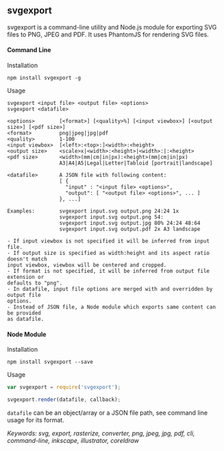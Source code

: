 ## svgexport

svgexport is a command-line utility and Node.js module for exporting SVG files to PNG, JPEG and PDF. It uses PhantomJS for rendering SVG files.

#### Command Line

Installation
```
npm install svgexport -g
```

Usage
```usage
svgexport <input file> <output file> <options>
svgexport <datafile>

<options>        [<format>] [<quality>%] [<input viewbox>] [<output size>] [<pdf size>]
<format>         png|jpeg|jpg|pdf
<quality>        1-100
<input viewbox>  [<left>:<top>:]<width>:<height>
<output size>    <scale>x|<width>:<height>|<width>:|:<height>
<pdf size>       <width>(mm|cm|in|px):<height>(mm|cm|in|px)
                 A3|A4|A5|Legal|Letter|Tabloid [portrait|landscape]

<datafile>       A JSON file with following content:
                 [ {
                   "input" : "<input file> <options>",
                   "output": [ "<output file> <options>", ... ]
                 }, ...]

Examples:        svgexport input.svg output.png 24:24 1x
                 svgexport input.svg output.png 54:
                 svgexport input.svg output.jpg 80% 24:24 48:64
                 svgexport input.svg output.pdf 2x A3 landscape

- If input viewbox is not specified it will be inferred from input file.
- If output size is specified as width:height and its aspect ratio doesn't match
input viewbox, viewbox will be centered and cropped.
- If format is not specified, it will be inferred from output file extension or
defaults to "png".
- In datafile, input file options are merged with and overridden by output file
options.
- Instead of JSON file, a Node module which exports same content can be provided
as datafile.
```

#### Node Module

Installation
```
npm install svgexport --save
```

Usage

```javascript
var svgexport = require('svgexport');

svgexport.render(datafile, callback);
```
`datafile` can be an object/array or a JSON file path, see command line usage for its format.


*Keywords: svg, export, rasterize, converter, png, jpeg, jpg, pdf, cli, command-line, inkscape, illustrator, coreldraw*
